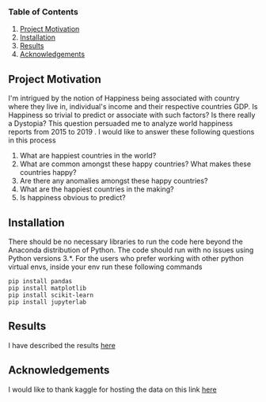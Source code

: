 ### Table of Contents

1. [Project Motivation](#motivation)
2. [Installation](#installation)
3. [Results](#results)
4. [Acknowledgements](#licensing)

## Project Motivation <a name="motivation"></a>
I'm intrigued by the notion of Happiness being associated with country where they live in, individual's income and their respective countries GDP. Is Happiness so trivial to predict or associate with such factors? Is there really a Dystopia? This question persuaded me to analyze world happiness reports from 2015 to 2019 . I would like to answer these following questions in this process

1.  What are happiest countries in the world?
2.  What are common amongst these happy countries? What makes these countries happy?
3.  Are there any anomalies amongst these happy countries?
4.  What are the happiest countries in the making?
5.  Is happiness obvious to predict?

## Installation <a name="installation"></a>
There should be no necessary libraries to run the code here beyond the Anaconda distribution of Python.  The code should run with no issues using Python versions 3.*. 
For the users who prefer working with other python virtual envs, inside your env run these following commands
```
pip install pandas
pip install matplotlib
pip install scikit-learn
pip install jupyterlab
```

## Results <a name="results"></a>
I have described the results [here](https://saikirankannaiah.github.io/Pursuit-of-Happiness/)

## Acknowledgements <a name="acknowledgements"></a>
I would like to thank kaggle for hosting the data on this link [here](https://www.kaggle.com/unsdsn/world-happiness)
